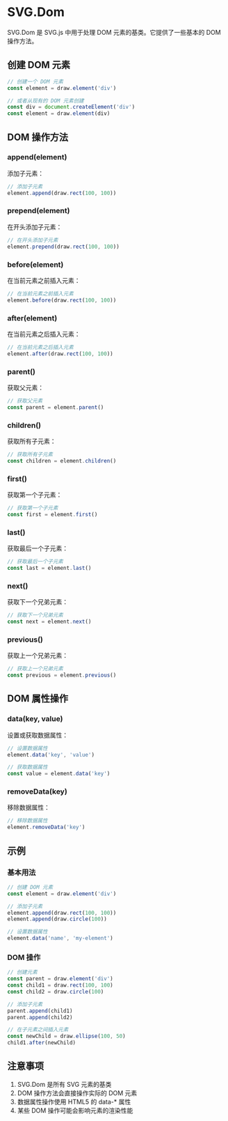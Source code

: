 # SVG.Dom

SVG.Dom 是 SVG.js 中用于处理 DOM 元素的基类。它提供了一些基本的 DOM 操作方法。

## 创建 DOM 元素

```ts
// 创建一个 DOM 元素
const element = draw.element('div')

// 或者从现有的 DOM 元素创建
const div = document.createElement('div')
const element = draw.element(div)
```

## DOM 操作方法

### append(element)

添加子元素：

```ts
// 添加子元素
element.append(draw.rect(100, 100))
```

### prepend(element)

在开头添加子元素：

```ts
// 在开头添加子元素
element.prepend(draw.rect(100, 100))
```

### before(element)

在当前元素之前插入元素：

```ts
// 在当前元素之前插入元素
element.before(draw.rect(100, 100))
```

### after(element)

在当前元素之后插入元素：

```ts
// 在当前元素之后插入元素
element.after(draw.rect(100, 100))
```

### parent()

获取父元素：

```ts
// 获取父元素
const parent = element.parent()
```

### children()

获取所有子元素：

```ts
// 获取所有子元素
const children = element.children()
```

### first()

获取第一个子元素：

```ts
// 获取第一个子元素
const first = element.first()
```

### last()

获取最后一个子元素：

```ts
// 获取最后一个子元素
const last = element.last()
```

### next()

获取下一个兄弟元素：

```ts
// 获取下一个兄弟元素
const next = element.next()
```

### previous()

获取上一个兄弟元素：

```ts
// 获取上一个兄弟元素
const previous = element.previous()
```

## DOM 属性操作

### data(key, value)

设置或获取数据属性：

```ts
// 设置数据属性
element.data('key', 'value')

// 获取数据属性
const value = element.data('key')
```

### removeData(key)

移除数据属性：

```ts
// 移除数据属性
element.removeData('key')
```

## 示例

### 基本用法

```ts
// 创建 DOM 元素
const element = draw.element('div')

// 添加子元素
element.append(draw.rect(100, 100))
element.append(draw.circle(100))

// 设置数据属性
element.data('name', 'my-element')
```

### DOM 操作

```ts
// 创建元素
const parent = draw.element('div')
const child1 = draw.rect(100, 100)
const child2 = draw.circle(100)

// 添加子元素
parent.append(child1)
parent.append(child2)

// 在子元素之间插入元素
const newChild = draw.ellipse(100, 50)
child1.after(newChild)
```

## 注意事项

1. SVG.Dom 是所有 SVG 元素的基类
2. DOM 操作方法会直接操作实际的 DOM 元素
3. 数据属性操作使用 HTML5 的 data-\* 属性
4. 某些 DOM 操作可能会影响元素的渲染性能
